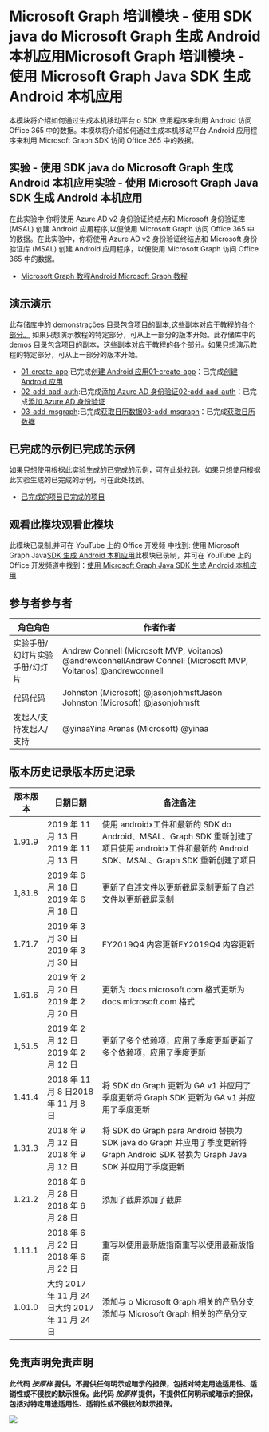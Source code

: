# <a name="microsoft-graph-----microsoft-graph-java-sdk--android-"></a><span data-ttu-id="050ba-101">Microsoft Graph 培训模块 - 使用 SDK java do Microsoft Graph 生成 Android 本机应用</span><span class="sxs-lookup"><span data-stu-id="050ba-101">Microsoft Graph 培训模块 - 使用 Microsoft Graph Java SDK 生成 Android 本机应用</span></span>

<span data-ttu-id="050ba-102">本模块将介绍如何通过生成本机移动平台 o SDK 应用程序来利用 Android 访问 Office 365 中的数据。</span><span class="sxs-lookup"><span data-stu-id="050ba-102">本模块将介绍如何通过生成本机移动平台 Android 应用程序来利用 Microsoft Graph SDK 访问 Office 365 中的数据。</span></span>

## <a name="----microsoft-graph-java-sdk--android-"></a><span data-ttu-id="050ba-103">实验 - 使用 SDK java do Microsoft Graph 生成 Android 本机应用</span><span class="sxs-lookup"><span data-stu-id="050ba-103">实验 - 使用 Microsoft Graph Java SDK 生成 Android 本机应用</span></span>

<span data-ttu-id="050ba-104">在此实验中,你将使用 Azure AD v2 身份验证终结点和 Microsoft 身份验证库 (MSAL) 创建 Android 应用程序,以便使用 Microsoft Graph 访问 Office 365 中的数据。</span><span class="sxs-lookup"><span data-stu-id="050ba-104">在此实验中，你将使用 Azure AD v2 身份验证终结点和 Microsoft 身份验证库 (MSAL) 创建 Android 应用程序，以便使用 Microsoft Graph 访问 Office 365 中的数据。</span></span>

- [<span data-ttu-id="050ba-105">Microsoft Graph 教程</span><span class="sxs-lookup"><span data-stu-id="050ba-105">Android Microsoft Graph 教程</span></span>](https://docs.microsoft.com/graph/tutorials/android)

## <a name=""></a><span data-ttu-id="050ba-106">演示</span><span class="sxs-lookup"><span data-stu-id="050ba-106">演示</span></span>

<span data-ttu-id="050ba-107">此存储库中的 demonstrações [目录包含项目的副本,这些副本对应于教程的各个部分。](./demos) 如果只想演示教程的特定部分，可从上一部分的版本开始。</span><span class="sxs-lookup"><span data-stu-id="050ba-107">此存储库中的 [demos](./demos) 目录包含项目的副本，这些副本对应于教程的各个部分。如果只想演示教程的特定部分，可从上一部分的版本开始。</span></span>

- <span data-ttu-id="050ba-108">[01-create-app](demos/01-create-app):已完成[创建 Android 应用](https://docs.microsoft.com/graph/tutorials/android?tutorial-step=1)</span><span class="sxs-lookup"><span data-stu-id="050ba-108">[01-create-app](demos/01-create-app)：已完成[创建 Android 应用](https://docs.microsoft.com/graph/tutorials/android?tutorial-step=1)</span></span>
- <span data-ttu-id="050ba-109">[02-add-aad-auth](demos/02-add-aad-auth):已完成[添加 Azure AD 身份验证](https://docs.microsoft.com/graph/tutorials/android?tutorial-step=3)</span><span class="sxs-lookup"><span data-stu-id="050ba-109">[02-add-aad-auth](demos/02-add-aad-auth)：已完成[添加 Azure AD 身份验证](https://docs.microsoft.com/graph/tutorials/android?tutorial-step=3)</span></span>
- <span data-ttu-id="050ba-110">[03-add-msgraph](demos/03-add-msgraph):已完成[获取日历数据](https://docs.microsoft.com/graph/tutorials/android?tutorial-step=4)</span><span class="sxs-lookup"><span data-stu-id="050ba-110">[03-add-msgraph](demos/03-add-msgraph)：已完成[获取日历数据](https://docs.microsoft.com/graph/tutorials/android?tutorial-step=4)</span></span>

## <a name=""></a><span data-ttu-id="050ba-111">已完成的示例</span><span class="sxs-lookup"><span data-stu-id="050ba-111">已完成的示例</span></span>

<span data-ttu-id="050ba-112">如果只想使用根据此实验生成的已完成的示例，可在此处找到。</span><span class="sxs-lookup"><span data-stu-id="050ba-112">如果只想使用根据此实验生成的已完成的示例，可在此处找到。</span></span>

- [<span data-ttu-id="050ba-113">已完成的项目</span><span class="sxs-lookup"><span data-stu-id="050ba-113">已完成的项目</span></span>](demos/03-add-msgraph)

## <a name=""></a><span data-ttu-id="050ba-114">观看此模块</span><span class="sxs-lookup"><span data-stu-id="050ba-114">观看此模块</span></span>

<span data-ttu-id="050ba-115">此模块已录制,并可在 YouTube 上的 Office 开发频 中找到: 使用 Microsoft Graph Java[SDK 生成 Android 本机应用](https://youtu.be/BLmOmv4FSsQ)</span><span class="sxs-lookup"><span data-stu-id="050ba-115">此模块已录制，并可在 YouTube 上的 Office 开发频道中找到：[使用 Microsoft Graph Java SDK 生成 Android 本机应用](https://youtu.be/BLmOmv4FSsQ)</span></span>

## <a name=""></a><span data-ttu-id="050ba-116">参与者</span><span class="sxs-lookup"><span data-stu-id="050ba-116">参与者</span></span>

| <span data-ttu-id="050ba-117">角色</span><span class="sxs-lookup"><span data-stu-id="050ba-117">角色</span></span> | <span data-ttu-id="050ba-118">作者</span><span class="sxs-lookup"><span data-stu-id="050ba-118">作者</span></span> |
| -------------------- | ------------------------------------------------------- |
| <span data-ttu-id="050ba-119">实验手册/幻灯片</span><span class="sxs-lookup"><span data-stu-id="050ba-119">实验手册/幻灯片</span></span> | <span data-ttu-id="050ba-120">Andrew Connell (Microsoft MVP, Voitanos) @andrewconnell</span><span class="sxs-lookup"><span data-stu-id="050ba-120">Andrew Connell (Microsoft MVP, Voitanos) @andrewconnell</span></span> |
| <span data-ttu-id="050ba-121">代码</span><span class="sxs-lookup"><span data-stu-id="050ba-121">代码</span></span> | <span data-ttu-id="050ba-122">Johnston (Microsoft) @jasonjohmsft</span><span class="sxs-lookup"><span data-stu-id="050ba-122">Jason Johnston (Microsoft) @jasonjohmsft</span></span> |
| <span data-ttu-id="050ba-123">发起人/支持</span><span class="sxs-lookup"><span data-stu-id="050ba-123">发起人/支持</span></span> | <span data-ttu-id="050ba-124">@yinaa</span><span class="sxs-lookup"><span data-stu-id="050ba-124">Yina Arenas (Microsoft) @yinaa</span></span> |

## <a name=""></a><span data-ttu-id="050ba-125">版本历史记录</span><span class="sxs-lookup"><span data-stu-id="050ba-125">版本历史记录</span></span>

| <span data-ttu-id="050ba-126">版本</span><span class="sxs-lookup"><span data-stu-id="050ba-126">版本</span></span> | <span data-ttu-id="050ba-127">日期</span><span class="sxs-lookup"><span data-stu-id="050ba-127">日期</span></span> | <span data-ttu-id="050ba-128">备注</span><span class="sxs-lookup"><span data-stu-id="050ba-128">备注</span></span> |
| ------- | ------------------ | -------------------------------------------------------------------------- |
| <span data-ttu-id="050ba-129">1.9</span><span class="sxs-lookup"><span data-stu-id="050ba-129">1.9</span></span> | <span data-ttu-id="050ba-130">2019 年 11 月 13 日</span><span class="sxs-lookup"><span data-stu-id="050ba-130">2019 年 11 月 13 日</span></span> | <span data-ttu-id="050ba-131">使用 androidx工件和最新的 SDK do Android、MSAL、Graph SDK 重新创建了项目</span><span class="sxs-lookup"><span data-stu-id="050ba-131">使用 androidx工件和最新的 Android SDK、MSAL、Graph SDK 重新创建了项目</span></span> |
| <span data-ttu-id="050ba-132">1,8</span><span class="sxs-lookup"><span data-stu-id="050ba-132">1.8</span></span> | <span data-ttu-id="050ba-133">2019 年 6 月 18 日</span><span class="sxs-lookup"><span data-stu-id="050ba-133">2019 年 6 月 18 日</span></span> | <span data-ttu-id="050ba-134">更新了自述文件以更新截屏录制</span><span class="sxs-lookup"><span data-stu-id="050ba-134">更新了自述文件以更新截屏录制</span></span> |
| <span data-ttu-id="050ba-135">1.7</span><span class="sxs-lookup"><span data-stu-id="050ba-135">1.7</span></span> | <span data-ttu-id="050ba-136">2019 年 3 月 30 日</span><span class="sxs-lookup"><span data-stu-id="050ba-136">2019 年 3 月 30 日</span></span> | <span data-ttu-id="050ba-137">FY2019Q4 内容更新</span><span class="sxs-lookup"><span data-stu-id="050ba-137">FY2019Q4 内容更新</span></span> |
| <span data-ttu-id="050ba-138">1.6</span><span class="sxs-lookup"><span data-stu-id="050ba-138">1.6</span></span> | <span data-ttu-id="050ba-139">2019 年 2 月 20 日</span><span class="sxs-lookup"><span data-stu-id="050ba-139">2019 年 2 月 20 日</span></span> | <span data-ttu-id="050ba-140">更新为 docs.microsoft.com 格式</span><span class="sxs-lookup"><span data-stu-id="050ba-140">更新为 docs.microsoft.com 格式</span></span> |
| <span data-ttu-id="050ba-141">1,5</span><span class="sxs-lookup"><span data-stu-id="050ba-141">1.5</span></span> | <span data-ttu-id="050ba-142">2019 年 2 月 12 日</span><span class="sxs-lookup"><span data-stu-id="050ba-142">2019 年 2 月 12 日</span></span> | <span data-ttu-id="050ba-143">更新了多个依赖项，应用了季度更新</span><span class="sxs-lookup"><span data-stu-id="050ba-143">更新了多个依赖项，应用了季度更新</span></span> |
| <span data-ttu-id="050ba-144">1.4</span><span class="sxs-lookup"><span data-stu-id="050ba-144">1.4</span></span> | <span data-ttu-id="050ba-145">2018 年 11 月 8 日</span><span class="sxs-lookup"><span data-stu-id="050ba-145">2018 年 11 月 8 日</span></span> | <span data-ttu-id="050ba-146">将 SDK do Graph 更新为 GA v1 并应用了季度更新</span><span class="sxs-lookup"><span data-stu-id="050ba-146">将 Graph SDK 更新为 GA v1 并应用了季度更新</span></span> |
| <span data-ttu-id="050ba-147">1.3</span><span class="sxs-lookup"><span data-stu-id="050ba-147">1.3</span></span> | <span data-ttu-id="050ba-148">2018 年 9 月 12 日</span><span class="sxs-lookup"><span data-stu-id="050ba-148">2018 年 9 月 12 日</span></span> | <span data-ttu-id="050ba-149">将 SDK do Graph para Android 替换为 SDK java do Graph 并应用了季度更新</span><span class="sxs-lookup"><span data-stu-id="050ba-149">将 Graph Android SDK 替换为 Graph Java SDK 并应用了季度更新</span></span> |
| <span data-ttu-id="050ba-150">1.2</span><span class="sxs-lookup"><span data-stu-id="050ba-150">1.2</span></span> | <span data-ttu-id="050ba-151">2018 年 6 月 28 日</span><span class="sxs-lookup"><span data-stu-id="050ba-151">2018 年 6 月 28 日</span></span> | <span data-ttu-id="050ba-152">添加了截屏</span><span class="sxs-lookup"><span data-stu-id="050ba-152">添加了截屏</span></span> |
| <span data-ttu-id="050ba-153">1.1</span><span class="sxs-lookup"><span data-stu-id="050ba-153">1.1</span></span> | <span data-ttu-id="050ba-154">2018 年 6 月 22 日</span><span class="sxs-lookup"><span data-stu-id="050ba-154">2018 年 6 月 22 日</span></span> | <span data-ttu-id="050ba-155">重写以使用最新版指南</span><span class="sxs-lookup"><span data-stu-id="050ba-155">重写以使用最新版指南</span></span> |
| <span data-ttu-id="050ba-156">1.0</span><span class="sxs-lookup"><span data-stu-id="050ba-156">1.0</span></span> | <span data-ttu-id="050ba-157">大约 2017 年 11 月 24 日</span><span class="sxs-lookup"><span data-stu-id="050ba-157">大约 2017 年 11 月 24 日</span></span> | <span data-ttu-id="050ba-158">添加与 o Microsoft Graph 相关的产品分支</span><span class="sxs-lookup"><span data-stu-id="050ba-158">添加与 Microsoft Graph 相关的产品分支</span></span> |

## <a name=""></a><span data-ttu-id="050ba-159">免责声明</span><span class="sxs-lookup"><span data-stu-id="050ba-159">免责声明</span></span>

<span data-ttu-id="050ba-160">**此代码 _按原样_ 提供，不提供任何明示或暗示的担保，包括对特定用途适用性、适销性或不侵权的默示担保。**</span><span class="sxs-lookup"><span data-stu-id="050ba-160">**此代码 _按原样_ 提供，不提供任何明示或暗示的担保，包括对特定用途适用性、适销性或不侵权的默示担保。**</span></span>

<!-- markdownlint-disable MD033 -->
<img src="https://telemetry.sharepointpnp.com/msgraph-training-android" />
